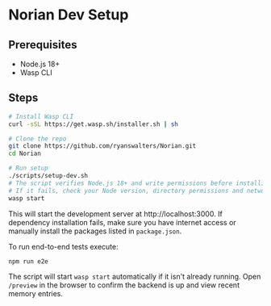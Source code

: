 # Norian Dev Setup

## Prerequisites
- Node.js 18+
- Wasp CLI

## Steps

```bash
# Install Wasp CLI
curl -sSL https://get.wasp.sh/installer.sh | sh

# Clone the repo
git clone https://github.com/ryanswalters/Norian.git
cd Norian

# Run setup
./scripts/setup-dev.sh
# The script verifies Node.js 18+ and write permissions before installing dependencies.
# If it fails, check your Node version, directory permissions and network access.
wasp start
```

This will start the development server at http://localhost:3000. If dependency installation fails, make sure you have internet access or manually install the packages listed in `package.json`.

To run end-to-end tests execute:

```bash
npm run e2e
```
The script will start `wasp start` automatically if it isn't already running. Open `/preview` in the browser to confirm the backend is up and view recent memory entries.
